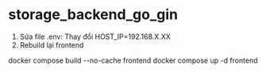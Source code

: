 # storage_backend_go_gin

1. Sửa file .env: Thay đổi HOST_IP=192.168.X.XX
2. Rebuild lại frontend

docker compose build --no-cache frontend
docker compose up -d frontend